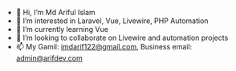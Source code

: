 - 👋 Hi, I’m Md Ariful Islam
- 👀 I’m interested in Laravel, Vue, Livewire, PHP Automation
- 🌱 I’m currently learning Vue
- 💞️ I’m looking to collaborate on Livewire and automation projects
- 📫 My Gamil: imdarif122@gmail.com, Business email: admin@arifdev.com

<!---
marifuli/marifuli is a ✨ special ✨ repository because its `README.md` (this file) appears on your GitHub profile.
You can click the Preview link to take a look at your changes.
--->
